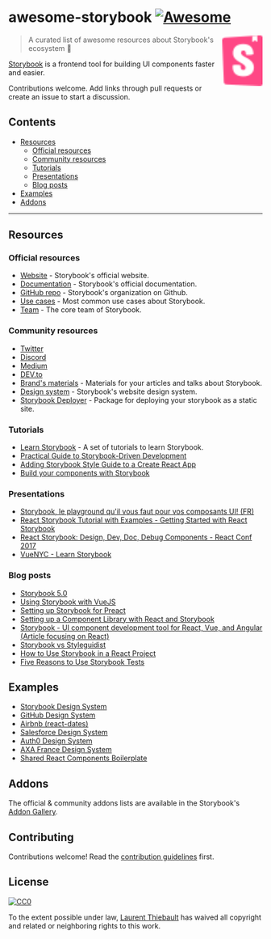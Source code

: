 # awesome-storybook [![Awesome](https://awesome.re/badge.svg)](https://awesome.re)

[<img src="storybook-logo.svg" align="right" width="80">](https://storybook.js.org)

> A curated list of awesome resources about Storybook's ecosystem :art:

[Storybook](https://storybook.js.org) is a frontend tool for building UI components faster and easier.

Contributions welcome. Add links through pull requests or create an issue to start a discussion.

## Contents

- [Resources](#resources)
  - [Official resources](#official-resources)
  - [Community resources](#community-resources)
  - [Tutorials](#tutorials)
  - [Presentations](#presentations)
  - [Blog posts](#blog-posts)
- [Examples](#examples)
- [Addons](#addons)

---

## Resources

### Official resources

- [Website](https://storybook.js.org) - Storybook's official website.
- [Documentation](https://storybook.js.org/docs/basics/introduction/) - Storybook's official documentation.
- [GitHub repo](https://github.com/storybooks) - Storybook's organization on Github.
- [Use cases](https://storybook.js.org/use-cases/) - Most common use cases about Storybook.
- [Team](https://storybook.js.org/team/) - The core team of Storybook.

### Community resources

- [Twitter](https://twitter.com/storybookjs)
- [Discord](https://discordapp.com/invite/UUt2PJb)
- [Medium](https://medium.com/storybookjs)
- [DEV.to](https://dev.to/t/storybook)
- [Brand's materials](https://github.com/storybooks/brand) - Materials for your articles and talks about Storybook.
- [Design system](https://storybooks-official.netlify.com) - Storybook's website design system.
- [Storybook Deployer](https://github.com/storybooks/storybook-deployer) - Package for deploying your storybook as a static site.

### Tutorials

- [Learn Storybook](https://www.learnstorybook.com/) - A set of tutorials to learn Storybook.
- [Practical Guide to Storybook-Driven Development](https://dzone.com/articles/practical-guide-to-storybook-driven-development)
- [Adding Storybook Style Guide to a Create React App](https://www.youtube.com/watch?v=va-JzrmaiUM)
- [Build your components with Storybook](https://www.youtube.com/watch?v=_jttw14T52o)

### Presentations

- [Storybook, le playground qu'il vous faut pour vos composants UI! (FR)](https://www.youtube.com/watch?v=zMpSwo03aKo)
- [React Storybook Tutorial with Examples - Getting Started with React Storybook](https://www.youtube.com/watch?v=E2c183LS4lA)
- [React Storybook: Design, Dev, Doc, Debug Components - React Conf 2017](https://www.youtube.com/watch?v=PF0Vi-iIyoo)
- [VueNYC - Learn Storybook](https://www.youtube.com/watch?v=XN398jfTwQI)

### Blog posts

- [Storybook 5.0](https://medium.com/storybookjs/storybook-5-0-db1d0f9c83b8)
- [Using Storybook with VueJS](https://auth0.com/blog/using-storybook-with-vuejs/)
- [Setting up Storybook for Preact](https://www.iamdeveloper.com/blog/2018-09-02-setting-up-storybook-for-preact/)
- [Setting up a Component Library with React and Storybook](https://auth0.com/blog/setting-up-a-component-library-with-react-and-storybook/)
- [Storybook - UI component development tool for React, Vue, and Angular (Article focusing on React)](https://dev.to/madhusudhansrinivas/storybook---ui-component-development-tool-for-react-vue-and-angular-article-focusing-on-react-29od)
- [Storybook vs Styleguidist](https://blog.hichroma.com/storybook-vs-styleguidist-2bd93d6dcc06)
- [How to Use Storybook in a React Project](https://blog.bam.tech/developper-news/use-storybook-react-project)
- [Five Reasons to Use Storybook Tests](https://spin.atomicobject.com/2017/11/20/storybook-tests-react/)

## Examples

- [Storybook Design System](https://storybooks-official.netlify.com)
- [GitHub Design System](https://primer.github.io/storybook/)
- [Airbnb (react-dates)](https://airbnb.io/react-dates/)
- [Salesforce Design System](https://mashmatrix.github.io/react-lightning-design-system/)
- [Auth0 Design System](https://auth0-cosmos.now.sh/sandbox/)
- [AXA France Design System](https://axaguildev.github.io/react-toolkit/v1.1.0/storybook/)
- [Shared React Components Boilerplate](https://github.com/shared-components/shared-react-components-example)

## Addons

The official & community addons lists are available in the Storybook's [Addon Gallery](https://storybook.js.org/docs/addons/addon-gallery/).

## Contributing

Contributions welcome! Read the [contribution guidelines](CONTRIBUTING.md) first.

## License

[![CC0](http://mirrors.creativecommons.org/presskit/buttons/88x31/svg/cc-zero.svg)](https://creativecommons.org/publicdomain/zero/1.0/)

To the extent possible under law, [Laurent Thiebault](https://lauthieb.github.io) has waived all copyright and related or neighboring rights to this work.
